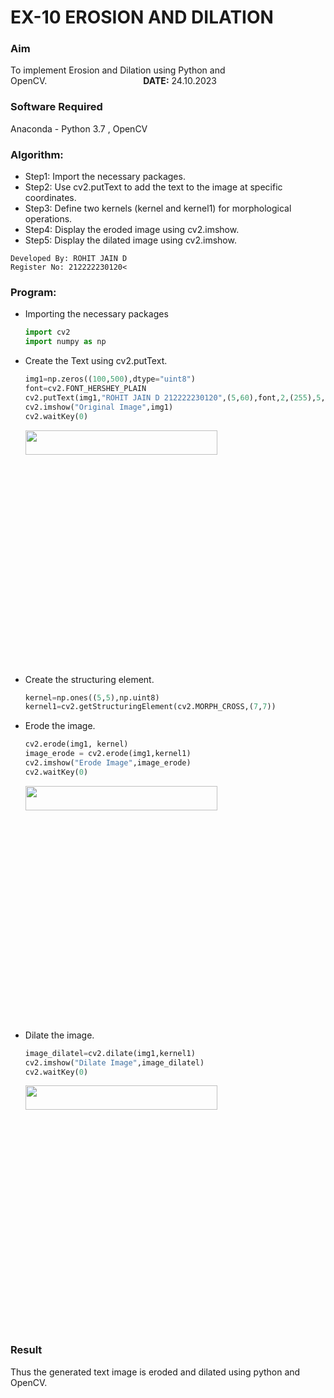 # EX-10 EROSION AND DILATION
### Aim
To implement Erosion and Dilation using Python and OpenCV.&emsp;&emsp;&emsp;&emsp;&emsp;&emsp;&emsp;&emsp;&emsp;&emsp;&emsp;**DATE:** 24.10.2023
### Software Required
Anaconda - Python 3.7 , OpenCV
### Algorithm:
- Step1: Import the necessary packages.
- Step2: Use cv2.putText to add the text to the image at specific coordinates.
- Step3: Define two kernels (kernel and kernel1) for morphological operations.
- Step4: Display the eroded image using cv2.imshow.
- Step5: Display the dilated image using cv2.imshow.
```
Developed By: ROHIT JAIN D
Register No: 212222230120<
```
### Program:
- Importing the necessary packages
  ``` Python
  import cv2
  import numpy as np
  ```
- Create the Text using cv2.putText.
  ```Python
  img1=np.zeros((100,500),dtype="uint8")
  font=cv2.FONT_HERSHEY_PLAIN
  cv2.putText(img1,"ROHIT JAIN D 212222230120",(5,60),font,2,(255),5,cv2.LINE_AA)
  cv2.imshow("Original Image",img1)
  cv2.waitKey(0)
  ```
  <img height=10% width=80% src="https://github.com/ROHITJAIND/EX-10-EROSION-AND-DILATION/assets/118707073/4d241402-e96a-4c28-9017-30946f815cfc">
- Create the structuring element.
  ```Python
  kernel=np.ones((5,5),np.uint8)
  kernel1=cv2.getStructuringElement(cv2.MORPH_CROSS,(7,7))
  ```
- Erode the image.
  ```Python
  cv2.erode(img1, kernel)
  image_erode = cv2.erode(img1,kernel1)
  cv2.imshow("Erode Image",image_erode)
  cv2.waitKey(0)
  ```
  <img height=10% width=80% src="https://github.com/ROHITJAIND/EX-10-EROSION-AND-DILATION/assets/118707073/f062aabb-dd88-4eab-9963-0fd1746e71b0">
- Dilate the image.
  ```Python
  image_dilatel=cv2.dilate(img1,kernel1)
  cv2.imshow("Dilate Image",image_dilatel)
  cv2.waitKey(0)
  ```
  <img height=10% width=80% src="https://github.com/ROHITJAIND/EX-10-EROSION-AND-DILATION/assets/118707073/c17f47e8-7d8c-4efe-85a1-254e4cd1b186">

### Result
Thus the generated text image is eroded and dilated using python and OpenCV.
